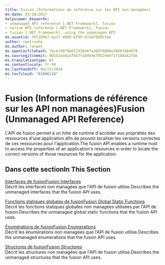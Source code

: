 ```yaml
---
title: Fusion (Informations de référence sur les API non managées)
ms.date: 03/30/2017
helpviewer_keywords:
- unmanaged API reference [.NET Framework], fusion
- native API reference [.NET Framework], fusion
- fusion [.NET Framework], using the unmanaged API
ms.assetid: f8f20967-ea17-4900-bf05-87a078095fe6
author: rpetrusha
ms.author: ronpet
ms.openlocfilehash: 7bc6c9079b6f233946fa38979800e28097e849f8
ms.sourcegitcommit: 9b552addadfb57fab0b9e7852ed4f1f1b8a42f8e
ms.translationtype: HT
ms.contentlocale: fr-FR
ms.lasthandoff: 04/23/2019
ms.locfileid: "61946118"
---
```

# <a name="fusion-unmanaged-api-reference"></a><span data-ttu-id="74892-102">Fusion (Informations de référence sur les API non managées)</span><span class="sxs-lookup"><span data-stu-id="74892-102">Fusion (Unmanaged API Reference)</span></span>
<span data-ttu-id="74892-103">L'API de fusion permet à un hôte de runtime d'accéder aux propriétés des ressources d'une application afin de pouvoir localiser les versions correctes de ces ressources pour l'application.</span><span class="sxs-lookup"><span data-stu-id="74892-103">The fusion API enables a runtime host to access the properties of an application's resources in order to locate the correct versions of those resources for the application.</span></span>  
  
## <a name="in-this-section"></a><span data-ttu-id="74892-104">Dans cette section</span><span class="sxs-lookup"><span data-stu-id="74892-104">In This Section</span></span>  
 [<span data-ttu-id="74892-105">Interfaces de fusion</span><span class="sxs-lookup"><span data-stu-id="74892-105">Fusion Interfaces</span></span>](../../../../docs/framework/unmanaged-api/fusion/fusion-interfaces.md)  
 <span data-ttu-id="74892-106">Décrit les interfaces non managées que l'API de fusion utilise.</span><span class="sxs-lookup"><span data-stu-id="74892-106">Describes the unmanaged interfaces that the fusion API uses.</span></span>  
  
 [<span data-ttu-id="74892-107">Fonctions statiques globales de fusion</span><span class="sxs-lookup"><span data-stu-id="74892-107">Fusion Global Static Functions</span></span>](../../../../docs/framework/unmanaged-api/fusion/fusion-global-static-functions.md)  
 <span data-ttu-id="74892-108">Décrit les fonctions statiques globales non managées utilisées par l'API de fusion.</span><span class="sxs-lookup"><span data-stu-id="74892-108">Describes the unmanaged global static functions that the fusion API uses.</span></span>  
  
 [<span data-ttu-id="74892-109">Énumérations de fusion</span><span class="sxs-lookup"><span data-stu-id="74892-109">Fusion Enumerations</span></span>](../../../../docs/framework/unmanaged-api/fusion/fusion-enumerations.md)  
 <span data-ttu-id="74892-110">Décrit les énumérations non managées que l'API de fusion utilise.</span><span class="sxs-lookup"><span data-stu-id="74892-110">Describes the unmanaged enumerations that the fusion API uses.</span></span>  
  
 [<span data-ttu-id="74892-111">Structures de fusion</span><span class="sxs-lookup"><span data-stu-id="74892-111">Fusion Structures</span></span>](../../../../docs/framework/unmanaged-api/fusion/fusion-structures.md)  
 <span data-ttu-id="74892-112">Décrit les structures non managées que l'API de fusion utilise.</span><span class="sxs-lookup"><span data-stu-id="74892-112">Describes the unmanaged structures that the fusion API uses.</span></span>
